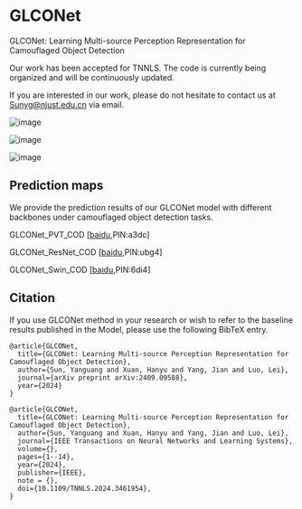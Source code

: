 # GLCONet
GLCONet: Learning Multi-source Perception Representation for Camouflaged Object Detection 

Our work has been accepted for TNNLS. The code is currently being organized and will be continuously updated.

If you are interested in our work, please do not hesitate to contact us at Sunyg@njust.edu.cn via email.


![image](https://github.com/CSYSI/GLCONet/assets/171759588/d082c496-10d7-44a4-9f14-6277254f9194)

![image](https://github.com/CSYSI/GLCONet/assets/171759588/feff5428-3114-4e67-bced-c7f2eac04326)

![image](https://github.com/user-attachments/assets/a13d8ec9-07cf-473c-be16-e9657fef1654)


## Prediction maps

We provide the prediction results of our GLCONet model with different backbones under camouflaged object detection tasks.

GLCONet_PVT_COD [[baidu](https://pan.baidu.com/s/1IsiX9mobYGILbDnbIokQHw),PIN:a3dc] 

GLCONet_ResNet_COD [[baidu](https://pan.baidu.com/s/1vewjXA4LFTq8wvm4zUpRLA),PIN:ubg4] 

GLCONet_Swin_COD [[baidu](https://pan.baidu.com/s/1s-JqG7ITBcGUyergtnn3Og),PIN:6di4] 



## Citation

If you use GLCONet method in your research or wish to refer to the baseline results published in the Model, please use the following BibTeX entry.

```
@article{GLCONet,
  title={GLCONet: Learning Multi-source Perception Representation for Camouflaged Object Detection},
  author={Sun, Yanguang and Xuan, Hanyu and Yang, Jian and Luo, Lei},
  journal={arXiv preprint arXiv:2409.09588},
  year={2024}
}
```
```
@article{GLCONet,
  title={GLCONet: Learning Multi-source Perception Representation for Camouflaged Object Detection},
  author={Sun, Yanguang and Xuan, Hanyu and Yang, Jian and Luo, Lei},
  journal={IEEE Transactions on Neural Networks and Learning Systems},
  volume={}, 
  pages={1--14}, 
  year={2024}, 
  publisher={IEEE}, 
  note = {},
  doi={10.1109/TNNLS.2024.3461954},
}
```








